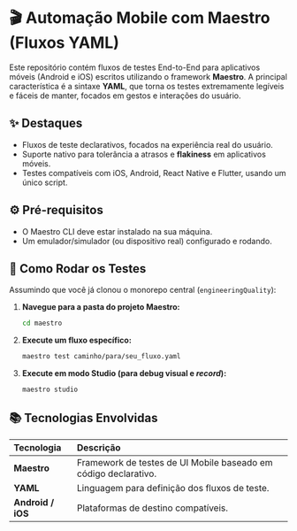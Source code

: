 # 🎬 Automação Mobile com Maestro (Fluxos YAML)

Este repositório contém fluxos de testes End-to-End para aplicativos móveis (Android e iOS) escritos utilizando o framework **Maestro**. A principal característica é a sintaxe **YAML**, que torna os testes extremamente legíveis e fáceis de manter, focados em gestos e interações do usuário.

## ✨ Destaques
- Fluxos de teste declarativos, focados na experiência real do usuário.
- Suporte nativo para tolerância a atrasos e **flakiness** em aplicativos móveis.
- Testes compatíveis com iOS, Android, React Native e Flutter, usando um único script.

## ⚙️ Pré-requisitos
- O Maestro CLI deve estar instalado na sua máquina.
- Um emulador/simulador (ou dispositivo real) configurado e rodando.

## 🚀 Como Rodar os Testes

Assumindo que você já clonou o monorepo central (`engineeringQuality`):

1.  **Navegue para a pasta do projeto Maestro:**
    ```bash
    cd maestro
    ```
2.  **Execute um fluxo específico:**
    ```bash
    maestro test caminho/para/seu_fluxo.yaml
    ```
3.  **Execute em modo Studio (para debug visual e *record*):**
    ```bash
    maestro studio
    ```

## 📚 Tecnologias Envolvidas
| Tecnologia | Descrição |
| :--- | :--- |
| **Maestro** | Framework de testes de UI Mobile baseado em código declarativo. |
| **YAML** | Linguagem para definição dos fluxos de teste. |
| **Android / iOS** | Plataformas de destino compatíveis. |